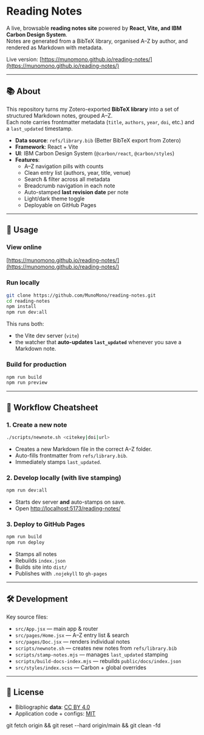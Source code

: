 # Reading Notes

A live, browsable **reading notes site** powered by **React, Vite, and IBM Carbon Design System**.  
Notes are generated from a BibTeX library, organised A–Z by author, and rendered as Markdown with metadata.

Live version: [https://munomono.github.io/reading-notes/](https://munomono.github.io/reading-notes/)

---

## 📚 About

This repository turns my Zotero-exported **BibTeX library** into a set of structured Markdown notes, grouped A–Z.  
Each note carries frontmatter metadata (`title`, `authors`, `year`, `doi`, etc.) and a `last_updated` timestamp.

- **Data source**: `refs/library.bib` (Better BibTeX export from Zotero)  
- **Framework**: React + Vite  
- **UI**: IBM Carbon Design System (`@carbon/react`, `@carbon/styles`)  
- **Features**:
  - A–Z navigation pills with counts
  - Clean entry list (authors, year, title, venue)
  - Search & filter across all metadata
  - Breadcrumb navigation in each note
  - Auto-stamped **last revision date** per note
  - Light/dark theme toggle
  - Deployable on GitHub Pages

---

## 🚀 Usage

### View online
[https://munomono.github.io/reading-notes/](https://munomono.github.io/reading-notes/)

### Run locally

```bash
git clone https://github.com/MunoMono/reading-notes.git
cd reading-notes
npm install
npm run dev:all
```

This runs both:
- the Vite dev server (`vite`)
- the watcher that **auto-updates `last_updated`** whenever you save a Markdown note.

### Build for production

```bash
npm run build
npm run preview
```

---

## 📝 Workflow Cheatsheet

### 1. Create a new note

```bash
./scripts/newnote.sh <citekey|doi|url>
```

- Creates a new Markdown file in the correct A–Z folder.  
- Auto-fills frontmatter from `refs/library.bib`.  
- Immediately stamps `last_updated`.  

### 2. Develop locally (with live stamping)

```bash
npm run dev:all
```

- Starts dev server **and** auto-stamps on save.  
- Open [http://localhost:5173/reading-notes/](http://localhost:5173/reading-notes/)  

### 3. Deploy to GitHub Pages

```bash
npm run build
npm run deploy
```

- Stamps all notes  
- Rebuilds `index.json`  
- Builds site into `dist/`  
- Publishes with `.nojekyll` to `gh-pages`

---

## 🛠 Development

Key source files:

- `src/App.jsx` — main app & router
- `src/pages/Home.jsx` — A–Z entry list & search
- `src/pages/Doc.jsx` — renders individual notes
- `scripts/newnote.sh` — creates new notes from `refs/library.bib`
- `scripts/stamp-notes.mjs` — manages `last_updated` stamping
- `scripts/build-docs-index.mjs` — rebuilds `public/docs/index.json`
- `src/styles/index.scss` — Carbon + global overrides

---

## 🔖 License

- Bibliographic **data**: [CC BY 4.0](./LICENSE-CC-BY-4.0.txt)  
- Application code + configs: [MIT](./LICENSE)  


git fetch origin && git reset --hard origin/main && git clean -fd